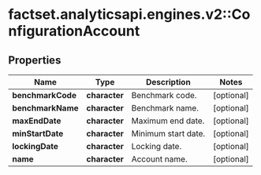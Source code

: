 # factset.analyticsapi.engines.v2::ConfigurationAccount

## Properties
Name | Type | Description | Notes
------------ | ------------- | ------------- | -------------
**benchmarkCode** | **character** | Benchmark code. | [optional] 
**benchmarkName** | **character** | Benchmark name. | [optional] 
**maxEndDate** | **character** | Maximum end date. | [optional] 
**minStartDate** | **character** | Minimum start date. | [optional] 
**lockingDate** | **character** | Locking date. | [optional] 
**name** | **character** | Account name. | [optional] 


